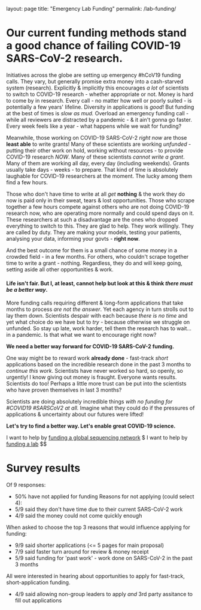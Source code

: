 layout: page
title: "Emergency Lab Funding"
permalink: /lab-funding/

# Our current funding methods stand a good chance of failing COVID-19 SARS-CoV-2 research.

Initiatives across the globe are setting up emergency #hCoV19 funding calls. 
They vary, but generally promise extra money into a cash-starved system (research).
Explicitly & implicitly this encourages *a lot* of scientists to switch to COVID-19 research - whether appropriate or not. Money is hard to come by in research. Every call - no matter how well or poorly suited - is potentially a few years' lifeline.
Diversity in applications is *good*! But funding at the best of times is *slow as mud.* Overload an emergency funding call - while all reviewers are distracted by a pandemic - & it ain't gonna go faster.
Every week feels like a year - what happens while we wait for funding?

Meanwhile, those working on COVID-19 SARS-CoV-2 *right now* are those **least able** to write grants! 
Many of these scientists are working *unfunded* - putting their other work on hold, working without resources - to provide COVID-19 research *NOW*.
Many of these scientists *cannot write a grant*. 
Many of them are working all day, every day (including weekends). 
Grants usually take days - weeks - to prepare. 
That kind of time is absolutely laughable for COVID-19 researchers at the moment. 
The lucky among them find a few hours.

Those who don't have time to write at all *get* **nothing** & the work they do now is paid only in their sweat, tears & lost opportunities.
Those who scrape together a few hours compete against others who are not doing COVID-19 research now, who are operating more normally and could spend days on it.
These researchers at such a disadvantage are the ones who dropped everything to switch to this. 
They are glad to help. 
They work willingly. 
They are called by duty.
They are making your models, testing your patients, analysing your data, informing your govts - **right now**.

And the best outcome for them is a small chance of some money in a crowded field - in a few months. 
For others, who couldn't scrape together time to write a grant - nothing.
Regardless, they do and will keep going, setting aside all other opportunities & work.

#### Life isn't fair. But I, at least, cannot help but look at this & think *there must be a better way*.

More funding calls requiring different & long-form applications that take months to process *are not the answer*. 
Yet each agency in turn strolls out to lay them down.
Scientists despair with each because *there is no time* and yet what choice do we have but to *try* - because otherwise we struggle on unfunded.
So stay up late, work harder, tell them the research has to wait... in a pandemic. Is that what we want to encourage right now?

**We need a better way forward for COVID-19 SARS-CoV-2 funding.**

One way might be to reward work **already done** - fast-track _short_ applications based on the incredible research done in the past 3 months to *continue this work*.
Scientists have never worked so hard, so openly, so urgently!
I know giving out money is fraught. 
Everyone wants results. 
Scientists do too! 
Perhaps a little more trust can be put into the scientists who have proven themselves in last 3 months?

Scientists are doing absolutely incredible things *with no funding for #COVID19 #SARSCoV2 at all.* 
Imagine what they could do if the pressures of applications & uncertainty about our futures were lifted!

**Let's try to find a better way. Let's enable great COVID-19 science.**

I want to help by [funding a global sequencing network]() $
I want to help by [funding a lab]() $$


# Survey results

Of 9 responses:

- 50% have not applied for funding 
Reasons for not applying (could select 4):
- 5/9 said they don't have time due to their current SARS-CoV-2 work
- 4/9 said the money could not come quickly enough

When asked to choose the top 3 reasons that would influence applying for funding:
- 9/9 said shorter applications (<= 5 pages for main proposal)
- 7/9 said faster turn around for review & money receipt
- 5/9 said funding for 'past work' - work done on SARS-CoV-2 in the past 3 months

All were interested in hearing about opportunities to apply for fast-track, short-application funding.
- 4/9 said allowing non-group leaders to apply *and* 3rd party assitance to fill out applications
